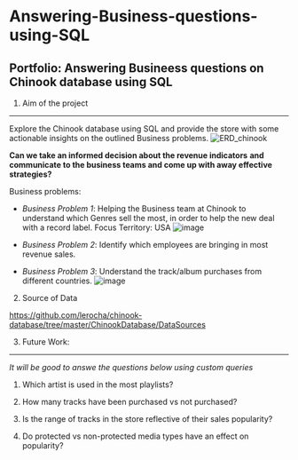 # Answering-Business-questions-using-SQL

## Portfolio: Answering Busineess questions on Chinook database using SQL


1. Aim of the project
***
Explore the Chinook database using SQL and provide the store with some actionable insights on the outlined Business problems.
![ERD_chinook](https://user-images.githubusercontent.com/44321100/171297555-cb119a2a-a0d6-4e8b-85bb-34f7943ff84a.png)

**Can we take an informed decision about the revenue indicators** 
     **and communicate to the business teams and come up with away effective strategies?**


Business problems:

- *Business Problem 1*: Helping the Business team at Chinook to understand which Genres sell the most, in order to help the new deal with a record label. Focus Territory: USA
![image](https://user-images.githubusercontent.com/44321100/169695976-04d99ac0-e4ae-442f-a418-7363f62c8f2c.png)

- *Business Problem 2*: Identify which employees are bringing in most revenue sales.

- *Business Problem 3*: Understand the track/album purchases from different countries.
![image](https://user-images.githubusercontent.com/44321100/170893970-749fa676-ce3f-409e-8e8f-e00a5d779c2b.png)

    

2. Source of Data

https://github.com/lerocha/chinook-database/tree/master/ChinookDatabase/DataSources

3. Future Work:
***
*It will be good to answe the questions below using custom queries*

1. Which artist is used in the most playlists?

2. How many tracks have been purchased vs not purchased?

3. Is the range of tracks in the store reflective of their sales popularity?

4. Do protected vs non-protected media types have an effect on popularity?
